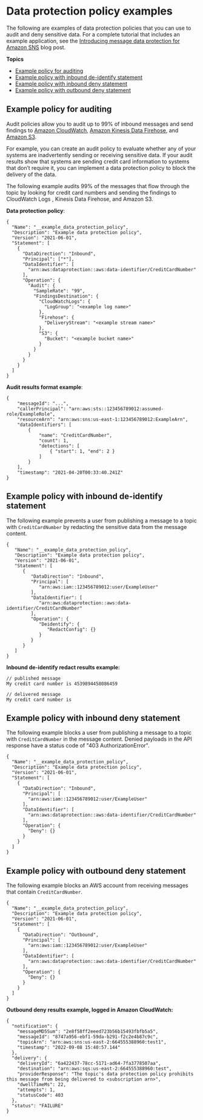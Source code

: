 # Data protection policy examples<a name="sns-message-data-protection-examples"></a>

The following are examples of data protection policies that you can use to audit and deny sensitive data\. For a complete tutorial that includes an example application, see the [Introducing message data protection for Amazon SNS](https://aws.amazon.com/blogs/compute/introducing-message-data-protection-for-amazon-sns/) blog post\.

**Topics**
+ [Example policy for auditing](#sns-message-data-protection-audit-example)
+ [Example policy with inbound de\-identify statement](#sns-message-data-protection-inbound-deidentify-example)
+ [Example policy with inbound deny statement](#sns-message-data-protection-inbound-deny-example)
+ [Example policy with outbound deny statement](#sns-message-data-protection-outbound-deny-example)

## Example policy for auditing<a name="sns-message-data-protection-audit-example"></a>

Audit policies allow you to audit up to 99% of inbound messages and send findings to [Amazon CloudWatch](https://docs.aws.amazon.com/AmazonCloudWatch/latest/monitoring/WhatIsCloudWatch.html), [Amazon Kinesis Data Firehose](https://docs.aws.amazon.com/firehose/latest/dev/what-is-this-service.html), and [Amazon S3](https://docs.aws.amazon.com/AmazonS3/latest/userguide/Welcome.html)\.

For example, you can create an audit policy to evaluate whether any of your systems are inadvertently sending or receiving sensitive data\. If your audit results show that systems are sending credit card information to systems that don’t require it, you can implement a data protection policy to block the delivery of the data\.

The following example audits 99% of the messages that flow through the topic by looking for credit card numbers and sending the findings to CloudWatch Logs , Kinesis Data Firehose, and Amazon S3\.

**Data protection policy**:

```
{
  "Name": "__example_data_protection_policy",
  "Description": "Example data protection policy",
  "Version": "2021-06-01",
  "Statement": [
    {
      "DataDirection": "Inbound",
      "Principal": ["*"],
      "DataIdentifier": [
        "arn:aws:dataprotection::aws:data-identifier/CreditCardNumber"
      ],
      "Operation": {
        "Audit": {
          "SampleRate": "99",
          "FindingsDestination": {
            "CloudWatchLogs": {
              "LogGroup": "<example log name>"
            },
            "Firehose": {
              "DeliveryStream": "<example stream name>"
            },
            "S3": {
              "Bucket": "<example bucket name>"
            }
          }
        }
      }
    }
  ]
}
```

**Audit results format example**:

```
{
    "messageId": "...",
    "callerPrincipal": "arn:aws:sts::123456789012:assumed-role/ExampleRole",
    "resourceArn": "arn:aws:sns:us-east-1:123456789012:ExampleArn", 
    "dataIdentifiers": [
        {
            "name": "CreditCardNumber",
            "count": 1,
            "detections": [
                { "start": 1, "end": 2 }
            ]
        }
    ],
    "timestamp": "2021-04-20T00:33:40.241Z"
}
```

## Example policy with inbound de\-identify statement<a name="sns-message-data-protection-inbound-deidentify-example"></a>

The following example prevents a user from publishing a message to a topic with `CreditCardNumber` by redacting the sensitive data from the message content\.

```
{
   "Name": "__example_data_protection_policy",
   "Description": "Example data protection policy",
   "Version": "2021-06-01",
   "Statement": [
      {
         "DataDirection": "Inbound",
         "Principal": [
            "arn:aws:iam::123456789012:user/ExampleUser"
         ],
         "DataIdentifier": [
            "arn:aws:dataprotection::aws:data-identifier/CreditCardNumber"
         ],
         "Operation": {
            "Deidentify": {
               "RedactConfig": {}
            }
         }
      }
   ]
}
```

**Inbound de\-identify redact results example:**

```
// published message
My credit card number is 4539894458086459

// delivered message
My credit card number is
```

## Example policy with inbound deny statement<a name="sns-message-data-protection-inbound-deny-example"></a>

The following example blocks a user from publishing a message to a topic with `CreditCardNumber` in the message content\. Denied payloads in the API response have a status code of "403 AuthorizationError"\.

```
{
  "Name": "__example_data_protection_policy",
  "Description": "Example data protection policy",
  "Version": "2021-06-01",
  "Statement": [
    {
      "DataDirection": "Inbound",
      "Principal": [
        "arn:aws:iam::123456789012:user/ExampleUser"
      ],
      "DataIdentifier": [
        "arn:aws:dataprotection::aws:data-identifier/CreditCardNumber"
      ],
      "Operation": {
        "Deny": {}
      }
    }
  ]
}
```

## Example policy with outbound deny statement<a name="sns-message-data-protection-outbound-deny-example"></a>

The following example blocks an AWS account from receiving messages that contain `CreditCardNumber`\.

```
{
  "Name": "__example_data_protection_policy",
  "Description": "Example data protection policy",
  "Version": "2021-06-01",
  "Statement": [
    {
      "DataDirection": "Outbound",
      "Principal": [
        "arn:aws:iam::123456789012:user/ExampleUser"
      ],
      "DataIdentifier": [
        "arn:aws:dataprotection::aws:data-identifier/CreditCardNumber"
      ],
      "Operation": {
        "Deny": {}
      }
    }
  ]
}
```

**Outbound deny results example, logged in Amazon CloudWatch:**

```
{
  "notification": {
    "messageMD5Sum": "2e8f58ff2eeed723b56b15493fbfb5a5",
    "messageId": "8747a956-ebf1-59da-b291-f2c2e4b87c9c",
    "topicArn": "arn:aws:sns:us-east-2:664555388960:test1",
    "timestamp": "2022-09-08 15:40:57.144"
  },
  "delivery": {
    "deliveryId": "6a422437-78cc-5171-ad64-7fa3778507aa",
    "destination": "arn:aws:sqs:us-east-2:664555388960:test",
    "providerResponse": "The topic's data protection policy prohibits this message from being delivered to <subscription arn>",
    "dwellTimeMs": 22,
    "attempts": 1,
    "statusCode": 403
  },
  "status": "FAILURE"
}
```